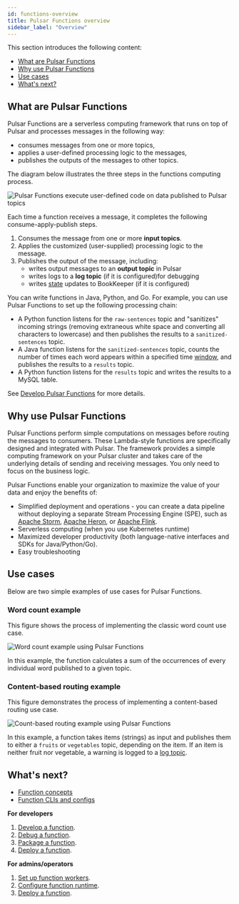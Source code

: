 ```yaml
---
id: functions-overview
title: Pulsar Functions overview
sidebar_label: "Overview"
---
```


This section introduces the following content:
* [What are Pulsar Functions](#what-are-pulsar-functions)
* [Why use Pulsar Functions](#why-use-pulsar-functions)
* [Use cases](#use-cases)
* [What's next?](#whats-next)


## What are Pulsar Functions

Pulsar Functions are a serverless computing framework that runs on top of Pulsar and processes messages in the following way:
* consumes messages from one or more topics,
* applies a user-defined processing logic to the messages,
* publishes the outputs of the messages to other topics.

The diagram below illustrates the three steps in the functions computing process. 

![Pulsar Functions execute user-defined code on data published to Pulsar topics](/assets/function-overview.svg)

Each time a function receives a message, it completes the following consume-apply-publish steps.
1. Consumes the message from one or more **input topics**. 
2. Applies the customized (user-supplied) processing logic to the message.
3. Publishes the output of the message, including:
    - writes output messages to an **output topic** in Pulsar
    - writes logs to a **log topic** (if it is configured)for debugging
    - writes [state](functions-develop-state.md) updates to BookKeeper (if it is configured) 
    
You can write functions in Java, Python, and Go. For example, you can use Pulsar Functions to set up the following processing chain:
* A Python function listens for the `raw-sentences` topic and "sanitizes" incoming strings (removing extraneous white space and converting all characters to lowercase) and then publishes the results to a `sanitized-sentences` topic.
* A Java function listens for the `sanitized-sentences` topic, counts the number of times each word appears within a specified time [window](functions-concepts.md#window-function), and publishes the results to a `results` topic.
* A Python function listens for the `results` topic and writes the results to a MySQL table.

See [Develop Pulsar Functions](functions-develop.md) for more details.


## Why use Pulsar Functions

Pulsar Functions perform simple computations on messages before routing the messages to consumers. These Lambda-style functions are specifically designed and integrated with Pulsar. The framework provides a simple computing framework on your Pulsar cluster and takes care of the underlying details of sending and receiving messages. You only need to focus on the business logic.

Pulsar Functions enable your organization to maximize the value of your data and enjoy the benefits of:
* Simplified deployment and operations - you can create a data pipeline without deploying a separate Stream Processing Engine (SPE), such as [Apache Storm](http://storm.apache.org/), [Apache Heron](https://heron.incubator.apache.org/), or [Apache Flink](https://flink.apache.org/).
* Serverless computing (when you use Kubernetes runtime)
* Maximized developer productivity (both language-native interfaces and SDKs for Java/Python/Go).
* Easy troubleshooting

## Use cases

Below are two simple examples of use cases for Pulsar Functions.

### Word count example

This figure shows the process of implementing the classic word count use case.

![Word count example using Pulsar Functions](/assets/pulsar-functions-word-count.png)

In this example, the function calculates a sum of the occurrences of every individual word published to a given topic.

### Content-based routing example

This figure demonstrates the process of implementing a content-based routing use case. 

![Count-based routing example using Pulsar Functions](/assets/pulsar-functions-routing-example.png)

In this example, a function takes items (strings) as input and publishes them to either a `fruits` or `vegetables` topic, depending on the item. If an item is neither fruit nor vegetable, a warning is logged to a [log topic](functions-develop-log.md).

## What's next?

* [Function concepts](functions-concepts.md)
* [Function CLIs and configs](functions-cli.md)

**For developers**
1. [Develop a function](functions-develop.md).
2. [Debug a function](functions-debug.md).
3. [Package a function](functions-package.md).
4. [Deploy a function](functions-deploy.md).

**For admins/operators**
1. [Set up function workers](functions-worker.md).
2. [Configure function runtime](functions-runtime.md). 
3. [Deploy a function](functions-deploy.md).

